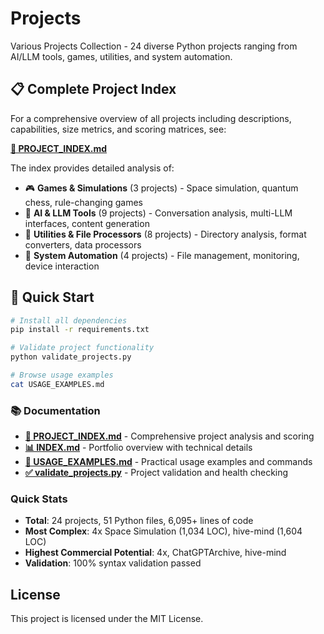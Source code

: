 # Projects

Various Projects Collection - 24 diverse Python projects ranging from AI/LLM tools, games, utilities, and system automation.

## 📋 Complete Project Index

For a comprehensive overview of all projects including descriptions, capabilities, size metrics, and scoring matrices, see:

**[📖 PROJECT_INDEX.md](PROJECT_INDEX.md)**

The index provides detailed analysis of:
- 🎮 **Games & Simulations** (3 projects) - Space simulation, quantum chess, rule-changing games  
- 🤖 **AI & LLM Tools** (9 projects) - Conversation analysis, multi-LLM interfaces, content generation
- 🔧 **Utilities & File Processors** (8 projects) - Directory analysis, format converters, data processors
- 🔄 **System Automation** (4 projects) - File management, monitoring, device interaction

## 🚀 Quick Start

```bash
# Install all dependencies
pip install -r requirements.txt

# Validate project functionality
python validate_projects.py

# Browse usage examples
cat USAGE_EXAMPLES.md
```

### 📚 Documentation

- **[📖 PROJECT_INDEX.md](PROJECT_INDEX.md)** - Comprehensive project analysis and scoring
- **[📊 INDEX.md](INDEX.md)** - Portfolio overview with technical details
- **[🚀 USAGE_EXAMPLES.md](USAGE_EXAMPLES.md)** - Practical usage examples and commands
- **[✅ validate_projects.py](validate_projects.py)** - Project validation and health checking

### Quick Stats
- **Total**: 24 projects, 51 Python files, 6,095+ lines of code
- **Most Complex**: 4x Space Simulation (1,034 LOC), hive-mind (1,604 LOC)  
- **Highest Commercial Potential**: 4x, ChatGPTArchive, hive-mind
- **Validation**: 100% syntax validation passed

## License

This project is licensed under the MIT License.

